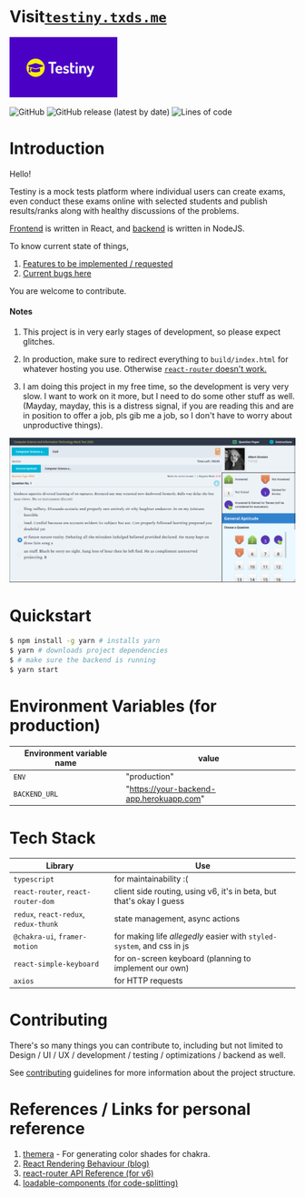 # Visit[`testiny.txds.me`](https://testiny.txds.me)

![Screenshot](./images/testiny-logo.png)

![GitHub](https://img.shields.io/github/license/toxdes/testiny-web?style=for-the-badge)
![GitHub release (latest by date)](https://img.shields.io/github/v/release/toxdes/testiny-web?style=for-the-badge)
![Lines of code](https://img.shields.io/tokei/lines/github/toxdes/testiny-web?style=for-the-badge)

# Introduction

Hello!

Testiny is a mock tests platform where individual users can create exams, even conduct these exams online with selected students and publish results/ranks along with healthy discussions of the problems.

[Frontend](#tech-stack) is written in React, and [backend](https://github.com/toxdes/testiny-backend#tech-stack) is written in NodeJS.

To know current state of things,

1. [Features to be implemented / requested](https://github.com/toxdes/testiny-web/projects/1)
2. [Current bugs here](https://github.com/toxdes/testiny-web/projects/2)

You are welcome to contribute.

#### Notes

1. This project is in very early stages of development, so please expect glitches.

2. In production, make sure to redirect everything to `build/index.html` for whatever hosting you use. Otherwise [`react-router` doesn't work.](https://create-react-app.dev/docs/deployment/#serving-apps-with-client-side-routing)

3. I am doing this project in my free time, so the development is very very slow. I want to work on it more, but I need to do some other stuff as well. (Mayday, mayday, this is a distress signal, if you are reading this and are in position to offer a job, pls gib me a job, so I don't have to worry about unproductive things).

![Screenshot](./images/scr1.png)

# Quickstart

```sh
$ npm install -g yarn # installs yarn
$ yarn # downloads project dependencies
$ # make sure the backend is running
$ yarn start
```

# Environment Variables (for production)

| Environment variable name | value                                    |
| ------------------------- | ---------------------------------------- |
| `ENV`                     | "production"                             |
| `BACKEND_URL`             | "https://your-backend-app.herokuapp.com" |

# Tech Stack

| Library                               | Use                                                                    |
| ------------------------------------- | ---------------------------------------------------------------------- |
| `typescript`                          | for maintainability :(                                                 |
| `react-router`, `react-router-dom`    | client side routing, using v6, it's in beta, but that's okay I guess   |
| `redux`, `react-redux`, `redux-thunk` | state management, async actions                                        |
| `@chakra-ui`, `framer-motion`         | for making life _allegedly_ easier with `styled-system`, and css in js |
| `react-simple-keyboard`               | for on-screen keyboard (planning to implement our own)                 |
| `axios`                               | for HTTP requests                                                      |

# Contributing

There's so many things you can contribute to, including but not limited to Design / UI / UX / development / testing / optimizations / backend as well.

See [contributing](./contributing.md) guidelines for more information about the project structure.

# References / Links for personal reference

1. [themera](https://themera.vercel.app/) - For generating color shades for chakra.
2. [React Rendering Behaviour (blog)](https://blog.isquaredsoftware.com/2020/05/blogged-answers-a-mostly-complete-guide-to-react-rendering-behavior/#what-is-rendering)
3. [react-router API Reference (for v6)](https://github.com/ReactTraining/react-router/blob/dev/docs/api-reference.md)
4. [loadable-components (for code-splitting)](https://loadable-components.com/docs/getting-started/)
